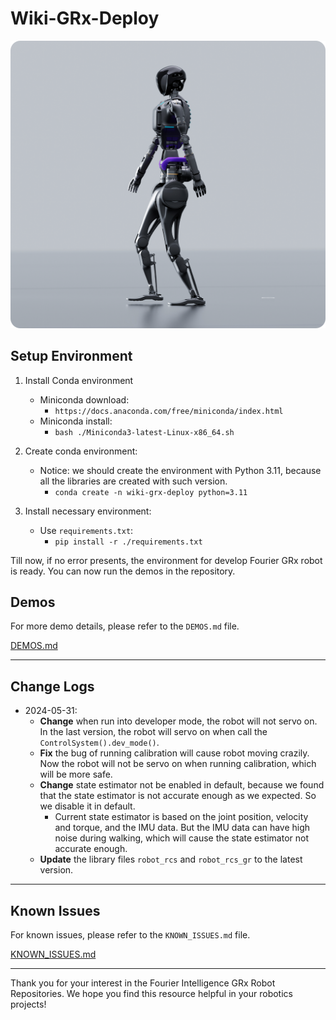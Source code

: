 # Wiki-GRx-Deploy

![](pictures/1.png)

## Setup Environment

1. Install Conda environment
    - Miniconda download:
        - `https://docs.anaconda.com/free/miniconda/index.html`
    - Miniconda install:
        - `bash ./Miniconda3-latest-Linux-x86_64.sh`

2. Create conda environment:
    - Notice: we should create the environment with Python 3.11, because all the libraries are created with such version.
        - `conda create -n wiki-grx-deploy python=3.11`

3. Install necessary environment:
    - Use `requirements.txt`:
        - `pip install -r ./requirements.txt`

Till now, if no error presents, the environment for develop Fourier GRx robot is ready.
You can now run the demos in the repository.

## Demos

For more demo details, please refer to the `DEMOS.md` file.

[DEMOS.md](DEMOS.md)

---

## Change Logs

- 2024-05-31:
    - **Change** when run into developer mode, the robot will not servo on. In the last version, the robot will servo on when call the `ControlSystem().dev_mode()`.
    - **Fix** the bug of running calibration will cause robot moving crazily. Now the robot will not be servo on when running calibration, which will be more safe.
    - **Change** state estimator not be enabled in default, because we found that the state estimator is not accurate enough as we expected. So we disable it in default.
        - Current state estimator is based on the joint position, velocity and torque, and the IMU data. But the IMU data can have high noise during walking, which will cause the state estimator not
          accurate enough.
    - **Update** the library files `robot_rcs` and `robot_rcs_gr` to the latest version.

---

## Known Issues

For known issues, please refer to the `KNOWN_ISSUES.md` file.

[KNOWN_ISSUES.md](KNOWN_ISSUES.md)

---

Thank you for your interest in the Fourier Intelligence GRx Robot Repositories.
We hope you find this resource helpful in your robotics projects!